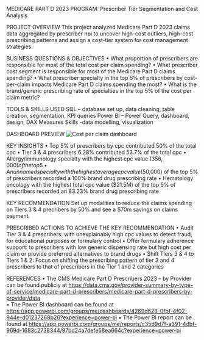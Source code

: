 MEDICARE PART D 2023 PROGRAM: Prescriber Tier Segmentation and Cost Analysis

PROJECT OVERVIEW
This project analyzed Medicare Part D 2023 claims data aggregated by prescriber  npi to uncover high-cost outliers, high-cost prescribing patterns and assign a cost-tier system for cost management strategies.

BUSINESS QUESTIONS & OBJECTIVES
•	What proportion of prescribers are responsible for most of the total cost per claim spending?
•	What prescriber cost segment is responsible for most of the Medicare Part D claims spending?
•	What prescriber specialty in the top 5% of prescribers by cost-per-claim impacts Medicare Part D claims spending the most?
•	What is the brand/generic prescribing rate of specialties in the top 5% of the cost per claim metric?

TOOLS & SKILLS USED
SQL – database set up, data cleaning, table creation, segmentation, KPI queries
Power BI – Power Query, dashboard, design, DAX Measures
Skills -data modelling, visualization

DASHBOARD PREVIEW
 ![Cost per claim dashboard](images/dashboard.png)


KEY INSIGHTS
•	Top 5% of prescribers by cpc contributed 50% of the total cpc 
•	Tier 3 & 4 prescribers 6.28% contributed 53.7% of the total cpc
•	Allergy/immunology specialty with the highest cpc value ($356,000) of the top 5% of prescribers recorded a brand drug prescribing rate of 93.91%
•	An unnamed specialty with the highest average cpc value ($50,000) of the top 5% of prescribers recorded a 100% brand drug prescribing rate
•	Hematology oncology with the highest total cpc value ($21.5M) of the top 5% of prescribers recorded an 83.23% brand drug prescribing rate





KEY RECOMMENDATION
Set up modalities to reduce the claims spending on Tiers 3 & 4 precribers by 50% and see a $70m savings on claims payment.

PRESCRIBED ACTIONS TO ACHIEVE THE KEY RECOMMENDATION
•	Audit Tier 3 & 4 prescribers: with unexplainably high cpc values to detect fraud, for educational purposes or formulary control
•	Offer formulary adherence support: to prescribers with low generic dispensing rate but high cost per claim or provide preferred alternatives to brand drugs
•	Shift Tiers 3 & 4 to Tiers 1 & 2: Focus on shifting the prescribing pattern of tier 3 and 4 prescribers to that of prescribers in the Tier 1 and 2 categories

REFERENCES
•	The CMS Medicare Part D Prescribers 2023 – by Provider can be found publicly at https://data.cms.gov/provider-summary-by-type-of-service/medicare-part-d-prescribers/medicare-part-d-prescribers-by-provider/data  
•	The Power BI dashboard can be found at https://app.powerbi.com/groups/me/dashboards/4269d628-0fbf-4f02-944e-d01237268b26?experience=power-bi
•	The Power BI report can be found at https://app.powerbi.com/groups/me/reports/c35d9d7f-a391-4dbf-969d-1683c2738344/97bd24a7defe58ea664c?experience=power-bi










